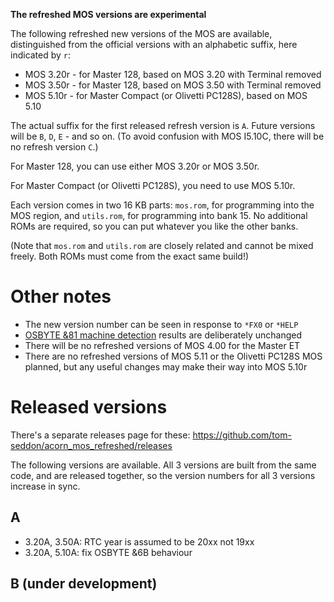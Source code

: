 **The refreshed MOS versions are experimental**

The following refreshed new versions of the MOS are available,
distinguished from the official versions with an alphabetic suffix,
here indicated by `r`:

* MOS 3.20r - for Master 128, based on MOS 3.20 with Terminal removed
* MOS 3.50r - for Master 128, based on MOS 3.50 with Terminal removed
* MOS 5.10r - for Master Compact (or Olivetti PC128S), based on MOS
  5.10

The actual suffix for the first released refresh version is `A`.
Future versions will be `B`, `D`, `E` - and so on. (To avoid confusion
with MOS I5.10C, there will be no refresh version `C`.)

For Master 128, you can use either MOS 3.20r or MOS 3.50r.

For Master Compact (or Olivetti PC128S), you need to use MOS 5.10r.

Each version comes in two 16 KB parts: `mos.rom`, for programming into
the MOS region, and `utils.rom`, for programming into bank 15. No
additional ROMs are required, so you can put whatever you like the
other banks.

(Note that `mos.rom` and `utils.rom` are closely related and cannot be
mixed freely. Both ROMs must come from the exact same build!)

# Other notes

- The new version number can be seen in response to `*FX0` or `*HELP`
- [OSBYTE &81 machine detection](https://beebwiki.mdfs.net/OSBYTE_%2681)
  results are deliberately unchanged
- There will be no refreshed versions of MOS 4.00 for the Master ET
- There are no refreshed versions of MOS 5.11 or the Olivetti PC128S
  MOS planned, but any useful changes may make their way into MOS
  5.10r

# Released versions

There's a separate releases page for these:
https://github.com/tom-seddon/acorn_mos_refreshed/releases

The following versions are available. All 3 versions are built from
the same code, and are released together, so the version numbers for
all 3 versions increase in sync.

## A

* 3.20A, 3.50A: RTC year is assumed to be 20xx not 19xx
* 3.20A, 5.10A: fix OSBYTE &6B behaviour

## B (under development)

